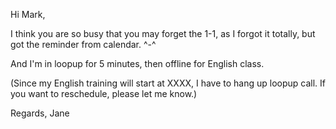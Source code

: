 Hi Mark,

I think you are so busy that you may forget the 1-1, as I forgot it totally, but got the reminder from calendar. ^-^

And I'm in loopup for 5 minutes, then offline for English class.


(Since my English training will start at XXXX, I have to hang up loopup call. If you want to reschedule, please let me know.)

Regards,
Jane
